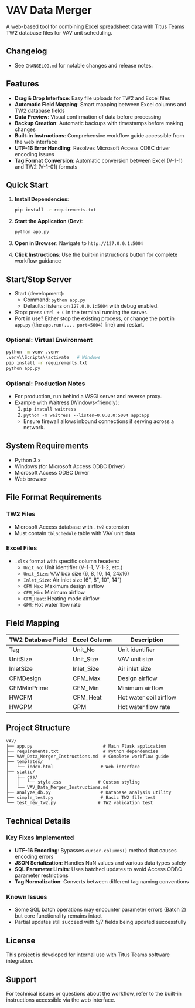 # VAV Data Merger

A web-based tool for combining Excel spreadsheet data with Titus Teams TW2 database files for VAV unit scheduling.

## Changelog

- See `CHANGELOG.md` for notable changes and release notes.

## Features

- **Drag & Drop Interface**: Easy file uploads for TW2 and Excel files
- **Automatic Field Mapping**: Smart mapping between Excel columns and TW2 database fields  
- **Data Preview**: Visual confirmation of data before processing
- **Backup Creation**: Automatic backups with timestamps before making changes
- **Built-in Instructions**: Comprehensive workflow guide accessible from the web interface
- **UTF-16 Error Handling**: Resolves Microsoft Access ODBC driver encoding issues
- **Tag Format Conversion**: Automatic conversion between Excel (V-1-1) and TW2 (V-1-01) formats

## Quick Start

1. **Install Dependencies**:
   ```bash
   pip install -r requirements.txt
   ```

2. **Start the Application (Dev)**:
   ```bash
   python app.py
   ```

3. **Open in Browser**:
   Navigate to `http://127.0.0.1:5004`

4. **Click Instructions**: Use the built-in instructions button for complete workflow guidance

## Start/Stop Server

- Start (development):
  - Command: `python app.py`
  - Defaults: listens on `127.0.0.1:5004` with debug enabled.
- Stop: press `Ctrl + C` in the terminal running the server.
- Port in use? Either stop the existing process, or change the port in `app.py` (the `app.run(..., port=5004)` line) and restart.

### Optional: Virtual Environment
```bash
python -m venv .venv
.venv\\Scripts\\activate   # Windows
pip install -r requirements.txt
python app.py
```

### Optional: Production Notes
- For production, run behind a WSGI server and reverse proxy.
- Example with Waitress (Windows-friendly):
  1) `pip install waitress`
  2) `python -m waitress --listen=0.0.0.0:5004 app:app`
  - Ensure firewall allows inbound connections if serving across a network.

## System Requirements

- Python 3.x
- Windows (for Microsoft Access ODBC Driver)
- Microsoft Access ODBC Driver
- Web browser

## File Format Requirements

### TW2 Files
- Microsoft Access database with `.tw2` extension
- Must contain `tblSchedule` table with VAV unit data

### Excel Files  
- `.xlsx` format with specific column headers:
  - `Unit_No`: Unit identifier (V-1-1, V-1-2, etc.)
  - `Unit_Size`: VAV box size (6, 8, 10, 14, 24x16)
  - `Inlet_Size`: Air inlet size (6", 8", 10", 14")
  - `CFM_Max`: Maximum design airflow
  - `CFM_Min`: Minimum airflow
  - `CFM_Heat`: Heating mode airflow  
  - `GPM`: Hot water flow rate

## Field Mapping

| TW2 Database Field | Excel Column | Description |
|-------------------|--------------|-------------|
| Tag | Unit_No | Unit identifier |
| UnitSize | Unit_Size | VAV unit size |
| InletSize | Inlet_Size | Air inlet size |
| CFMDesign | CFM_Max | Design airflow |
| CFMMinPrime | CFM_Min | Minimum airflow |
| HWCFM | CFM_Heat | Hot water coil airflow |
| HWGPM | GPM | Hot water flow rate |

## Project Structure

```
VAV/
├── app.py                           # Main Flask application
├── requirements.txt                 # Python dependencies
├── VAV_Data_Merger_Instructions.md  # Complete workflow guide
├── templates/
│   └── index.html                  # Web interface
├── static/
│   ├── css/
│   │   └── style.css              # Custom styling
│   └── VAV_Data_Merger_Instructions.md
├── analyze_db.py                   # Database analysis utility
├── simple_test.py                  # Basic TW2 file test
└── test_new_tw2.py                # TW2 validation test
```

## Technical Details

### Key Fixes Implemented
- **UTF-16 Encoding**: Bypasses `cursor.columns()` method that causes encoding errors
- **JSON Serialization**: Handles NaN values and various data types safely  
- **SQL Parameter Limits**: Uses batched updates to avoid Access ODBC parameter restrictions
- **Tag Normalization**: Converts between different tag naming conventions

### Known Issues
- Some SQL batch operations may encounter parameter errors (Batch 2) but core functionality remains intact
- Partial updates still succeed with 5/7 fields being updated successfully

## License

This project is developed for internal use with Titus Teams software integration.

## Support

For technical issues or questions about the workflow, refer to the built-in instructions accessible via the web interface.
